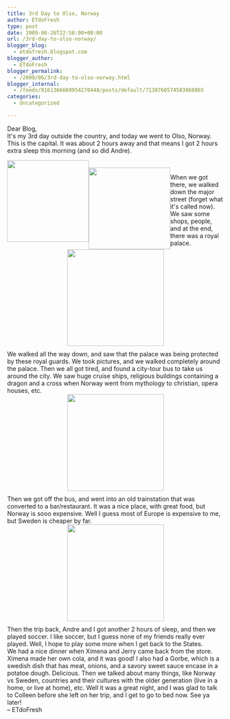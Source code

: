 ```yaml
---
title: 3rd Day to Olso, Norway
author: ETdoFresh
type: post
date: 2009-06-26T22:58:00+00:00
url: /3rd-day-to-olso-norway/
blogger_blog:
  - etdofresh.blogspot.com
blogger_author:
  - ETdoFresh
blogger_permalink:
  - /2009/06/3rd-day-to-olso-norway.html
blogger_internal:
  - /feeds/8161366669954270448/posts/default/7138760574583868865
categories:
  - Uncategorized

---
```

<div>
  Dear Blog,
</div>

<div>
  It's my 3rd day outside the country, and today we went to Olso, Norway. This is the capital. It was about 2 hours away and that means I got 2 hours extra sleep this morning (and so did Andre).
</div>

[<img src="http://2.bp.blogspot.com/_yEPuIWl8ybE/SkVbIg04XjI/AAAAAAAAAOo/DefKsvUw6EI/s400/DSC_0117.JPG" border="0" alt="" id="BLOGGER_PHOTO_ID_5351783934008516146" style="float:left; display: block; margin-top: 0px; margin-right: auto; margin-left: auto; text-align: center; cursor: pointer; width: 190px; " />][1]  
[<img src="http://3.bp.blogspot.com/_yEPuIWl8ybE/SkVbIJlvn4I/AAAAAAAAAOg/ELCTmHBMNP0/s400/DSC_0114.JPG" border="0" alt="" id="BLOGGER_PHOTO_ID_5351783927771012994" style="float:left; display: block; margin-top: 0px; margin-right: auto; margin-bottom: 0px; margin-left: auto; text-align: center; cursor: pointer; width: 190px; " />][2]

<div>
  When we got there, we walked down the major street (forget what it's called now). We saw some shops, people, and at the end, there was a royal palace.
</div>

<div>
</div>

<div>
  <a href="http://4.bp.blogspot.com/_yEPuIWl8ybE/SkVbI3XZt4I/AAAAAAAAAOw/VjLNcJOpZhA/s1600/DSC_0139.JPG"><img src="http://4.bp.blogspot.com/_yEPuIWl8ybE/SkVbI3XZt4I/AAAAAAAAAOw/VjLNcJOpZhA/s400/DSC_0139.JPG" border="0" alt="" id="BLOGGER_PHOTO_ID_5351783940058888066" style="display: block; margin-top: 0px; margin-right: auto; margin-bottom: 10px; margin-left: auto; text-align: center; cursor: pointer; height: 225px; " /></a>
</div>

<div>
  We walked all the way down, and saw that the palace was being protected by these royal guards. We took pictures, and we walked completely around the palace. Then we all got tired, and found a city-tour bus to take us around the city. We saw huge cruise ships, religious buildings containing a dragon and a cross when Norway went from mythology to christian, opera houses, etc.
</div>

<div>
  <a href="http://3.bp.blogspot.com/_yEPuIWl8ybE/SkVbJDsn8FI/AAAAAAAAAO4/yDlwWfx1vk8/s1600/DSC_0161.JPG"><img src="http://3.bp.blogspot.com/_yEPuIWl8ybE/SkVbJDsn8FI/AAAAAAAAAO4/yDlwWfx1vk8/s400/DSC_0161.JPG" border="0" alt="" id="BLOGGER_PHOTO_ID_5351783943369125970" style="display: block; margin-top: 0px; margin-right: auto; margin-bottom: 10px; margin-left: auto; text-align: center; cursor: pointer; width: 225px; " /></a>
</div>

<div>
  Then we got off the bus, and went into an old trainstation that was converted to a bar/restaurant. It was a nice place, with great food, but Norway is sooo expensive. Well I guess most of Europe is expensive to me, but Sweden is cheaper by far.
</div>

<div>
  <a href="http://1.bp.blogspot.com/_yEPuIWl8ybE/SkVbJbcA5cI/AAAAAAAAAPA/u90G0G4lllk/s1600/DSCN0971.JPG"><img src="http://1.bp.blogspot.com/_yEPuIWl8ybE/SkVbJbcA5cI/AAAAAAAAAPA/u90G0G4lllk/s400/DSCN0971.JPG" border="0" alt="" id="BLOGGER_PHOTO_ID_5351783949741909442" style="display: block; margin-top: 0px; margin-right: auto; margin-bottom: 10px; margin-left: auto; text-align: center; cursor: pointer; width: 225px; " /></a>
</div>

<div>
  Then the trip back, Andre and I got another 2 hours of sleep, and then we played soccer. I like soccer, but I guess none of my friends really ever played. Well, I hope to play some more when I get back to the States.
</div>

<div>
  We had a nice dinner when Ximena and Jerry came back from the store. Ximena made her own cola, and it was good! I also had a Gorbe, which is a swedish dish that has meat, onions, and a savory sweet sauce encase in a potatoe dough. Delicious. Then we talked about many things, like Norway vs Sweden, countries and their cultures with the older generation (live in a home, or live at home), etc. Well it was a great night, and I was glad to talk to Colleen before she left on her trip, and I get to go to bed now. See ya later!
</div>

<div>
  &#8211; ETdoFresh
</div>

 [1]: http://2.bp.blogspot.com/_yEPuIWl8ybE/SkVbIg04XjI/AAAAAAAAAOo/DefKsvUw6EI/s1600/DSC_0117.JPG
 [2]: http://3.bp.blogspot.com/_yEPuIWl8ybE/SkVbIJlvn4I/AAAAAAAAAOg/ELCTmHBMNP0/s1600/DSC_0114.JPG